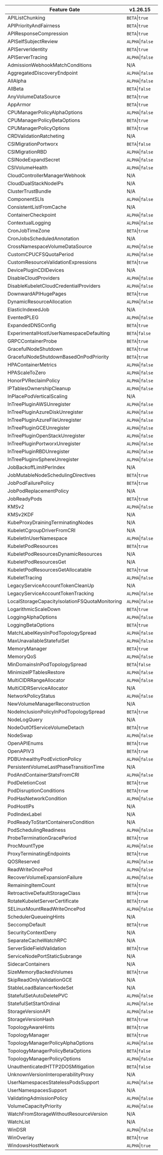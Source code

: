 | Feature Gate                                   | v1.26.15         | v1.27.16         | v1.28.15         |
|------------------------------------------------|------------------|------------------|------------------|
| APIListChunking                                | `BETA`\|`true`   | `BETA`\|`true`   | `BETA`\|`true`   |
| APIPriorityAndFairness                         | `BETA`\|`true`   | `BETA`\|`true`   | `BETA`\|`true`   |
| APIResponseCompression                         | `BETA`\|`true`   | `BETA`\|`true`   | `BETA`\|`true`   |
| APISelfSubjectReview                           | `ALPHA`\|`false` | `BETA`\|`true`   | N/A              |
| APIServerIdentity                              | `BETA`\|`true`   | `BETA`\|`true`   | `BETA`\|`true`   |
| APIServerTracing                               | `ALPHA`\|`false` | `BETA`\|`true`   | `BETA`\|`true`   |
| AdmissionWebhookMatchConditions                | N/A              | `ALPHA`\|`false` | `BETA`\|`true`   |
| AggregatedDiscoveryEndpoint                    | `ALPHA`\|`false` | `BETA`\|`true`   | `BETA`\|`true`   |
| AllAlpha                                       | `ALPHA`\|`false` | `ALPHA`\|`false` | `ALPHA`\|`false` |
| AllBeta                                        | `BETA`\|`false`  | `BETA`\|`false`  | `BETA`\|`false`  |
| AnyVolumeDataSource                            | `BETA`\|`true`   | `BETA`\|`true`   | `BETA`\|`true`   |
| AppArmor                                       | `BETA`\|`true`   | `BETA`\|`true`   | `BETA`\|`true`   |
| CPUManagerPolicyAlphaOptions                   | `ALPHA`\|`false` | `ALPHA`\|`false` | `ALPHA`\|`false` |
| CPUManagerPolicyBetaOptions                    | `BETA`\|`true`   | `BETA`\|`true`   | `BETA`\|`true`   |
| CPUManagerPolicyOptions                        | `BETA`\|`true`   | `BETA`\|`true`   | `BETA`\|`true`   |
| CRDValidationRatcheting                        | N/A              | N/A              | `ALPHA`\|`false` |
| CSIMigrationPortworx                           | `BETA`\|`false`  | `BETA`\|`false`  | `BETA`\|`false`  |
| CSIMigrationRBD                                | `ALPHA`\|`false` | `ALPHA`\|`false` | N/A              |
| CSINodeExpandSecret                            | `ALPHA`\|`false` | `BETA`\|`true`   | `BETA`\|`true`   |
| CSIVolumeHealth                                | `ALPHA`\|`false` | `ALPHA`\|`false` | `ALPHA`\|`false` |
| CloudControllerManagerWebhook                  | N/A              | `ALPHA`\|`false` | `ALPHA`\|`false` |
| CloudDualStackNodeIPs                          | N/A              | `ALPHA`\|`false` | `ALPHA`\|`false` |
| ClusterTrustBundle                             | N/A              | `ALPHA`\|`false` | `ALPHA`\|`false` |
| ComponentSLIs                                  | `ALPHA`\|`false` | `BETA`\|`true`   | `BETA`\|`true`   |
| ConsistentListFromCache                        | N/A              | N/A              | `ALPHA`\|`false` |
| ContainerCheckpoint                            | `ALPHA`\|`false` | `ALPHA`\|`false` | `ALPHA`\|`false` |
| ContextualLogging                              | `ALPHA`\|`false` | `ALPHA`\|`false` | `ALPHA`\|`false` |
| CronJobTimeZone                                | `BETA`\|`true`   | N/A              | N/A              |
| CronJobsScheduledAnnotation                    | N/A              | N/A              | `BETA`\|`true`   |
| CrossNamespaceVolumeDataSource                 | `ALPHA`\|`false` | `ALPHA`\|`false` | `ALPHA`\|`false` |
| CustomCPUCFSQuotaPeriod                        | `ALPHA`\|`false` | `ALPHA`\|`false` | `ALPHA`\|`false` |
| CustomResourceValidationExpressions            | `BETA`\|`true`   | `BETA`\|`true`   | `BETA`\|`true`   |
| DevicePluginCDIDevices                         | N/A              | N/A              | `ALPHA`\|`false` |
| DisableCloudProviders                          | `ALPHA`\|`false` | `ALPHA`\|`false` | `ALPHA`\|`false` |
| DisableKubeletCloudCredentialProviders         | `ALPHA`\|`false` | `ALPHA`\|`false` | `ALPHA`\|`false` |
| DownwardAPIHugePages                           | `BETA`\|`true`   | N/A              | N/A              |
| DynamicResourceAllocation                      | `ALPHA`\|`false` | `ALPHA`\|`false` | `ALPHA`\|`false` |
| ElasticIndexedJob                              | N/A              | `BETA`\|`true`   | `BETA`\|`true`   |
| EventedPLEG                                    | `ALPHA`\|`false` | `ALPHA`\|`false` | `ALPHA`\|`false` |
| ExpandedDNSConfig                              | `BETA`\|`true`   | `BETA`\|`true`   | N/A              |
| ExperimentalHostUserNamespaceDefaulting        | `BETA`\|`false`  | `BETA`\|`false`  | N/A              |
| GRPCContainerProbe                             | `BETA`\|`true`   | N/A              | N/A              |
| GracefulNodeShutdown                           | `BETA`\|`true`   | `BETA`\|`true`   | `BETA`\|`true`   |
| GracefulNodeShutdownBasedOnPodPriority         | `BETA`\|`true`   | `BETA`\|`true`   | `BETA`\|`true`   |
| HPAContainerMetrics                            | `ALPHA`\|`false` | `BETA`\|`true`   | `BETA`\|`true`   |
| HPAScaleToZero                                 | `ALPHA`\|`false` | `ALPHA`\|`false` | `ALPHA`\|`false` |
| HonorPVReclaimPolicy                           | `ALPHA`\|`false` | `ALPHA`\|`false` | `ALPHA`\|`false` |
| IPTablesOwnershipCleanup                       | `ALPHA`\|`false` | `BETA`\|`true`   | N/A              |
| InPlacePodVerticalScaling                      | N/A              | `ALPHA`\|`false` | `ALPHA`\|`false` |
| InTreePluginAWSUnregister                      | `ALPHA`\|`false` | `ALPHA`\|`false` | `ALPHA`\|`false` |
| InTreePluginAzureDiskUnregister                | `ALPHA`\|`false` | `ALPHA`\|`false` | `ALPHA`\|`false` |
| InTreePluginAzureFileUnregister                | `ALPHA`\|`false` | `ALPHA`\|`false` | `ALPHA`\|`false` |
| InTreePluginGCEUnregister                      | `ALPHA`\|`false` | `ALPHA`\|`false` | `ALPHA`\|`false` |
| InTreePluginOpenStackUnregister                | `ALPHA`\|`false` | `ALPHA`\|`false` | `ALPHA`\|`false` |
| InTreePluginPortworxUnregister                 | `ALPHA`\|`false` | `ALPHA`\|`false` | `ALPHA`\|`false` |
| InTreePluginRBDUnregister                      | `ALPHA`\|`false` | `ALPHA`\|`false` | N/A              |
| InTreePluginvSphereUnregister                  | `ALPHA`\|`false` | `ALPHA`\|`false` | `ALPHA`\|`false` |
| JobBackoffLimitPerIndex                        | N/A              | N/A              | `ALPHA`\|`false` |
| JobMutableNodeSchedulingDirectives             | `BETA`\|`true`   | N/A              | N/A              |
| JobPodFailurePolicy                            | `BETA`\|`true`   | `BETA`\|`true`   | `BETA`\|`true`   |
| JobPodReplacementPolicy                        | N/A              | N/A              | `ALPHA`\|`false` |
| JobReadyPods                                   | `BETA`\|`true`   | `BETA`\|`true`   | `BETA`\|`true`   |
| KMSv2                                          | `ALPHA`\|`false` | `BETA`\|`true`   | `BETA`\|`true`   |
| KMSv2KDF                                       | N/A              | N/A              | `BETA`\|`false`  |
| KubeProxyDrainingTerminatingNodes              | N/A              | N/A              | `ALPHA`\|`false` |
| KubeletCgroupDriverFromCRI                     | N/A              | N/A              | `ALPHA`\|`false` |
| KubeletInUserNamespace                         | `ALPHA`\|`false` | `ALPHA`\|`false` | `ALPHA`\|`false` |
| KubeletPodResources                            | `BETA`\|`true`   | `BETA`\|`true`   | N/A              |
| KubeletPodResourcesDynamicResources            | N/A              | `ALPHA`\|`false` | `ALPHA`\|`false` |
| KubeletPodResourcesGet                         | N/A              | `ALPHA`\|`false` | `ALPHA`\|`false` |
| KubeletPodResourcesGetAllocatable              | `BETA`\|`true`   | `BETA`\|`true`   | N/A              |
| KubeletTracing                                 | `ALPHA`\|`false` | `BETA`\|`true`   | `BETA`\|`true`   |
| LegacyServiceAccountTokenCleanUp               | N/A              | N/A              | `ALPHA`\|`false` |
| LegacyServiceAccountTokenTracking              | `ALPHA`\|`false` | `BETA`\|`true`   | N/A              |
| LocalStorageCapacityIsolationFSQuotaMonitoring | `ALPHA`\|`false` | `ALPHA`\|`false` | `ALPHA`\|`false` |
| LogarithmicScaleDown                           | `BETA`\|`true`   | `BETA`\|`true`   | `BETA`\|`true`   |
| LoggingAlphaOptions                            | `ALPHA`\|`false` | `ALPHA`\|`false` | `ALPHA`\|`false` |
| LoggingBetaOptions                             | `BETA`\|`true`   | `BETA`\|`true`   | `BETA`\|`true`   |
| MatchLabelKeysInPodTopologySpread              | `ALPHA`\|`false` | `BETA`\|`true`   | `BETA`\|`true`   |
| MaxUnavailableStatefulSet                      | `ALPHA`\|`false` | `ALPHA`\|`false` | `ALPHA`\|`false` |
| MemoryManager                                  | `BETA`\|`true`   | `BETA`\|`true`   | `BETA`\|`true`   |
| MemoryQoS                                      | `ALPHA`\|`false` | `ALPHA`\|`false` | `ALPHA`\|`false` |
| MinDomainsInPodTopologySpread                  | `BETA`\|`false`  | `BETA`\|`true`   | `BETA`\|`true`   |
| MinimizeIPTablesRestore                        | `ALPHA`\|`false` | `BETA`\|`true`   | N/A              |
| MultiCIDRRangeAllocator                        | `ALPHA`\|`false` | `ALPHA`\|`false` | `ALPHA`\|`false` |
| MultiCIDRServiceAllocator                      | N/A              | `ALPHA`\|`false` | `ALPHA`\|`false` |
| NetworkPolicyStatus                            | `ALPHA`\|`false` | `ALPHA`\|`false` | N/A              |
| NewVolumeManagerReconstruction                 | N/A              | `BETA`\|`false`  | `BETA`\|`true`   |
| NodeInclusionPolicyInPodTopologySpread         | `BETA`\|`true`   | `BETA`\|`true`   | `BETA`\|`true`   |
| NodeLogQuery                                   | N/A              | `ALPHA`\|`false` | `ALPHA`\|`false` |
| NodeOutOfServiceVolumeDetach                   | `BETA`\|`true`   | `BETA`\|`true`   | N/A              |
| NodeSwap                                       | `ALPHA`\|`false` | `ALPHA`\|`false` | `BETA`\|`false`  |
| OpenAPIEnums                                   | `BETA`\|`true`   | `BETA`\|`true`   | `BETA`\|`true`   |
| OpenAPIV3                                      | `BETA`\|`true`   | N/A              | N/A              |
| PDBUnhealthyPodEvictionPolicy                  | `ALPHA`\|`false` | `BETA`\|`true`   | `BETA`\|`true`   |
| PersistentVolumeLastPhaseTransitionTime        | N/A              | N/A              | `ALPHA`\|`false` |
| PodAndContainerStatsFromCRI                    | `ALPHA`\|`false` | `ALPHA`\|`false` | `ALPHA`\|`false` |
| PodDeletionCost                                | `BETA`\|`true`   | `BETA`\|`true`   | `BETA`\|`true`   |
| PodDisruptionConditions                        | `BETA`\|`true`   | `BETA`\|`true`   | `BETA`\|`true`   |
| PodHasNetworkCondition                         | `ALPHA`\|`false` | `ALPHA`\|`false` | N/A              |
| PodHostIPs                                     | N/A              | N/A              | `ALPHA`\|`false` |
| PodIndexLabel                                  | N/A              | N/A              | `BETA`\|`true`   |
| PodReadyToStartContainersCondition             | N/A              | N/A              | `ALPHA`\|`false` |
| PodSchedulingReadiness                         | `ALPHA`\|`false` | `BETA`\|`true`   | `BETA`\|`true`   |
| ProbeTerminationGracePeriod                    | `BETA`\|`true`   | `BETA`\|`true`   | N/A              |
| ProcMountType                                  | `ALPHA`\|`false` | `ALPHA`\|`false` | `ALPHA`\|`false` |
| ProxyTerminatingEndpoints                      | `BETA`\|`true`   | `BETA`\|`true`   | N/A              |
| QOSReserved                                    | `ALPHA`\|`false` | `ALPHA`\|`false` | `ALPHA`\|`false` |
| ReadWriteOncePod                               | `ALPHA`\|`false` | `BETA`\|`true`   | `BETA`\|`true`   |
| RecoverVolumeExpansionFailure                  | `ALPHA`\|`false` | `ALPHA`\|`false` | `ALPHA`\|`false` |
| RemainingItemCount                             | `BETA`\|`true`   | `BETA`\|`true`   | `BETA`\|`true`   |
| RetroactiveDefaultStorageClass                 | `BETA`\|`true`   | `BETA`\|`true`   | N/A              |
| RotateKubeletServerCertificate                 | `BETA`\|`true`   | `BETA`\|`true`   | `BETA`\|`true`   |
| SELinuxMountReadWriteOncePod                   | `ALPHA`\|`false` | `BETA`\|`false`  | `BETA`\|`true`   |
| SchedulerQueueingHints                         | N/A              | N/A              | `BETA`\|`false`  |
| SeccompDefault                                 | `BETA`\|`true`   | N/A              | N/A              |
| SecurityContextDeny                            | N/A              | `ALPHA`\|`false` | `ALPHA`\|`false` |
| SeparateCacheWatchRPC                          | N/A              | N/A              | `BETA`\|`true`   |
| ServerSideFieldValidation                      | `BETA`\|`true`   | N/A              | N/A              |
| ServiceNodePortStaticSubrange                  | N/A              | `ALPHA`\|`false` | `BETA`\|`true`   |
| SidecarContainers                              | N/A              | N/A              | `ALPHA`\|`false` |
| SizeMemoryBackedVolumes                        | `BETA`\|`true`   | `BETA`\|`true`   | `BETA`\|`true`   |
| SkipReadOnlyValidationGCE                      | N/A              | N/A              | `ALPHA`\|`false` |
| StableLoadBalancerNodeSet                      | N/A              | `BETA`\|`true`   | `BETA`\|`true`   |
| StatefulSetAutoDeletePVC                       | `ALPHA`\|`false` | `BETA`\|`true`   | `BETA`\|`true`   |
| StatefulSetStartOrdinal                        | `ALPHA`\|`false` | `BETA`\|`true`   | `BETA`\|`true`   |
| StorageVersionAPI                              | `ALPHA`\|`false` | `ALPHA`\|`false` | `ALPHA`\|`false` |
| StorageVersionHash                             | `BETA`\|`true`   | `BETA`\|`true`   | `BETA`\|`true`   |
| TopologyAwareHints                             | `BETA`\|`true`   | `BETA`\|`true`   | `BETA`\|`true`   |
| TopologyManager                                | `BETA`\|`true`   | N/A              | N/A              |
| TopologyManagerPolicyAlphaOptions              | `ALPHA`\|`false` | `ALPHA`\|`false` | `ALPHA`\|`false` |
| TopologyManagerPolicyBetaOptions               | `BETA`\|`false`  | `BETA`\|`false`  | `BETA`\|`true`   |
| TopologyManagerPolicyOptions                   | `ALPHA`\|`false` | `ALPHA`\|`false` | `BETA`\|`true`   |
| UnauthenticatedHTTP2DOSMitigation              | `BETA`\|`false`  | `BETA`\|`false`  | `BETA`\|`false`  |
| UnknownVersionInteroperabilityProxy            | N/A              | N/A              | `ALPHA`\|`false` |
| UserNamespacesStatelessPodsSupport             | `ALPHA`\|`false` | `ALPHA`\|`false` | N/A              |
| UserNamespacesSupport                          | N/A              | N/A              | `ALPHA`\|`false` |
| ValidatingAdmissionPolicy                      | `ALPHA`\|`false` | `ALPHA`\|`false` | `BETA`\|`false`  |
| VolumeCapacityPriority                         | `ALPHA`\|`false` | `ALPHA`\|`false` | `ALPHA`\|`false` |
| WatchFromStorageWithoutResourceVersion         | N/A              | `BETA`\|`false`  | `BETA`\|`false`  |
| WatchList                                      | N/A              | `ALPHA`\|`false` | `ALPHA`\|`false` |
| WinDSR                                         | `ALPHA`\|`false` | `ALPHA`\|`false` | `ALPHA`\|`false` |
| WinOverlay                                     | `BETA`\|`true`   | `BETA`\|`true`   | `BETA`\|`true`   |
| WindowsHostNetwork                             | `ALPHA`\|`true`  | `ALPHA`\|`true`  | `ALPHA`\|`true`  |